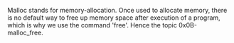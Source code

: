 Malloc stands for memory-allocation. Once used to allocate memory, there is no default way to free up memory space after execution of a program, which is why we use the command 'free'. Hence the topic 0x0B-malloc_free.

